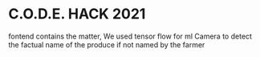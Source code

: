 # C.O.D.E. HACK 2021
fontend contains the matter, 
We used tensor flow for ml Camera to detect the factual name of the produce if not named by the farmer
